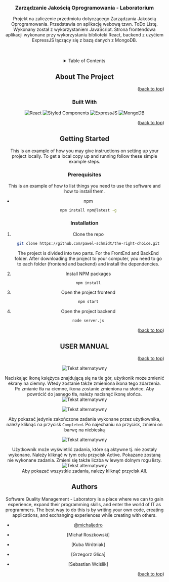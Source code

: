 <a name="readme-top"></a>


<br />
<div align="center">


<h3 align="center">Zarządzanie Jakością Oprogramowania - Laboratorium</h3>

  <p align="center">
    Projekt na zaliczenie przedmiotu dotyczącego Zarządzania Jakością Oprogramowania. Przedstawia on aplikację webową tzwn. ToDo Listę. Wykonany został z wykorzystaniem JavaScript. Strona frontendowa aplikacji wykonane przy wykorzystaniu biblioteki React, backend z uzyćiem ExpressJS łączący się z bazą danych z MongoDB.
    <br />
    <br />
    <br />
<!--     <img src="https://user-images.githubusercontent.com/50203318/232338036-10da4883-940f-4af4-98b0-c08f9daff637.jpg"> -->




  </p>

<!-- TABLE OF CONTENTS -->
<details>
  <summary>Table of Contents</summary>
  <ol>
    <li>
      <a href="#about-the-project">About The Project</a>
      <ul>
        <li><a href="#built-with">Built With</a></li>
      </ul>
    </li>
    <li>
      <a href="#getting-started">Getting Started</a>
      <ul>
        <li><a href="#prerequisites">Prerequisites</a></li>
        <li><a href="#installation">Installation</a></li>
      </ul>
    </li>
    <li><a href="#contributing">Contributing</a></li>
    <li><a href="#contact">Authors</a></li>
  </ol>
</details>

<!-- ABOUT THE PROJECT -->

## About The Project

<p align="right">(<a href="#readme-top">back to top</a>)</p>

### Built With

![React](https://img.shields.io/badge/React-61DAFB.svg?style=for-the-badge&logo=React&logoColor=black)
![Styled Components](https://img.shields.io/badge/Styled%20Components-DB7093.svg?style=for-the-badge&logo=styled-components&logoColor=white)
![ExpressJS](https://img.shields.io/badge/ExpressJS-000000.svg?style=for-the-badge&logo=express&logoColor=white)
![MongoDB](https://img.shields.io/badge/MongoDB-47A248.svg?style=for-the-badge&logo=mongodb&logoColor=white)


<p align="right">(<a href="#readme-top">back to top</a>)</p>

<!-- GETTING STARTED -->

## Getting Started

This is an example of how you may give instructions on setting up your project locally.
To get a local copy up and running follow these simple example steps.

### Prerequisites

This is an example of how to list things you need to use the software and how to install them.

- npm
  ```sh
  npm install npm@latest -g
  ```

### Installation

1. Clone the repo
   ```sh
   git clone https://github.com/pawel-schmidt/the-right-choice.git
   ```
   The project is divided into two parts. For the FrontEnd and BackEnd folder. After downloading the project to your computer, you need to go to each folder (frontend and backend) and install the dependencies.
   
2. Install NPM packages
   ```sh
   npm install
   ```
   
3. Open the project frontend
   ```sh
   npm start
   ```
4. Open the project backend
   ```sh
   node server.js
   ```

<p align="right">(<a href="#readme-top">back to top</a>)</p>


<!-- LICENSE -->

<!-- ## License

Distributed under the MIT License. See `LICENSE.txt` for more information.

<p align="right">(<a href="#readme-top">back to top</a>)</p> -->

<!-- CONTACT -->
  <!-- USER MANUAL -->

## USER MANUAL

<p align="right">(<a href="#readme-top">back to top</a>)</p>


  ![Tekst alternatywny](https://github.com/michaljedro/project_aeh/assets/50203318/ac315aed-9cca-4b60-a65c-a1115c90ebbd)

Naciskając ikonę księżyca znajdującą się na tle gór, użytkonik może zmienić ekrany na ciemny. Wtedy zostanie także zmieniona ikona tego zdarzenia. Po zmianie tła na ciemne, ikona zostanie zmieniona na słońce. Aby powrócić do jasnego tła, należy nacisnąć ikonę słońca.
  ![Tekst alternatywny](https://github.com/michaljedro/project_aeh/assets/50203318/926d93de-fc99-4417-8751-fd15f8f43f00)

  ![Tekst alternatywny](https://github.com/michaljedro/project_aeh/assets/50203318/be314622-88d0-48c5-8dcc-953ee2d1e44c)
  
  Aby pokazać jedynie zakończone zadania wykonane przez użytkownika, należy kliknąć na przycisk `Completed`. Po najechaniu na przycisk, zmieni on barwę na niebieską

  ![Tekst alternatywny](https://github.com/michaljedro/project_aeh/assets/50203318/ce922b3d-763f-48c8-b017-1c37a0360e62)

  Użytkownik może wyświetlić zadania, które są aktywne tj. nie zostały wykonane. Należy kliknąć w tym celu przycisk Active. Pokazane zostaną nie wykonane zadania. Zmieni się także liczba w lewym dolnym rogu listy. 
  ![Tekst alternatywny](https://github.com/michaljedro/project_aeh/assets/50203318/acf7502b-9e7a-47d4-80a4-c9d0b1c18cb8)
  <br />
Aby pokazać wszystkie zadania, należy kliknąć przycisk All. 




## Authors

Software Quality Management - Laboratory is a place where we can to gain experience, expand their programming skills, and enter the world of IT as programmers. The best way to do this is by writing your own code, creating applications, and exchanging experiences while creating with others.

- [@michaljedro](https://github.com/michaljedro)
  
- [Michał Roszkowski]
  
- [Kuba Wrótniak]
  
- [Grzegorz Glica]
  
- [Sebastian Wciślik]
  


<p align="right">(<a href="#readme-top">back to top</a>)</p>
